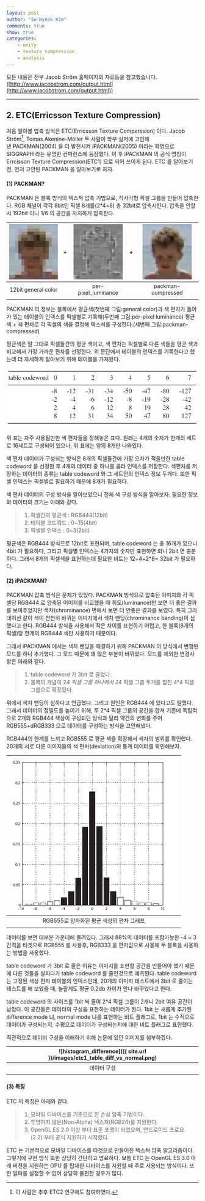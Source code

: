 ```yaml
---
layout: post
author: "Su-Hyeok Kim"
comments: true
show: true
categories:
    - unity
    - texture_compression
    - analysis
---
```


모든 내용은 전부 Jacob Ström 홈페이지의 자료등을 참고했습니다.([http://www.jacobstrom.com/output.html](http://www.jacobstrom.com/output.html))

---

## 2\. ETC(Erricsson Texture Compression)

처음 알아볼 압축 방식은 ETC(Erricsson Texture Comperssion) 이다. Jacob Ström[^1], Tomas Akenine-Möller 두 사람이 학부 실저에 고안해낸 PACKMAN(2004) 을 더 발전시켜 iPACKMAN(2005) 이라는 학명으로 SIGGRAPH 라는 유명한 컨퍼런스에 등장했다. 이 후 iPACKMAN 의 공식 명칭이 Errcisson Texture Compression(ETC1) 으로 되어 쓰이게 된다. ETC 를 알아보기 전, 먼저 고안된 PACKMAN 을 알아보기로 하자.

#### (1) PACKMAN?

PACKMAN 은 블록 방식의 텍스쳐 압축 기법으로, 직사각형 픽셀 그룹을 만들어 압축한다. RGB 채널이 각각 8bit인 픽셀 8개를(2*4=8) 총 32bit로 압축시킨다. 압축을 안할 시 192bit 이니 1/6 의 공간을 차지하게 압축한다.

| ![12bit_general_color](/images/etc1_12bit_general_color.png)              | + | ![per-pixel_luminance](/images/etc1_per-pixel_luminance.png)           | + | ![packman-compressed](/images/etc1_packman-compressed.png) |
| :-----: | :-----: | :-----: | :-----: | :-----: |
| 12bit general color |  | per-pixel_luminance | | packman-compressed |
| | | | | |

PACKMAN 의 정보는 블록에서 평균색(첫번째 그림:general color)과 색 편차가 들어가 있는 테이블의 인덱스를 픽셀별로 기록해(두번째 그림:per-pixel luminance) 평균 색 + 색 편차로 각 픽셀의 색을 결정해 텍스쳐를 구성한다.(세번째 그림:packman-compressed)

평균색은 말 그대로 픽셀들간의 평균 색이고, 색 편차는 픽셀별로 다른 색들을 평균 색과 비교해서 가장 가까운 편차를 선정한다. 위 문단에서 테이블의 인덱스를 기록한다고 했는데 더 자세하게 알아보기 위해 테이블을 가져왔다.

![luminancetable](/images/etc1_luminance_table.png)

위 표는 자주 사용될만한 색 편차들을 정해놓은 표다. 원래는 4개의 숫자가 한개의 세트로 16세트로 구성되어 있으나, 위 표에는 앞의 8개만 나와있다.

색 편차 데이터가 구성되는 방식은 8개의 픽셀들간에 가장 오차가 적을만한 table codeword 를 선정한 후 4개의 데이터 중 하나를 골라 인덱스를 저장한다. 색편차를 저장하는 데이터의 종류는 table codeword 와 그 세트안의 인덱스 정보 두개다. 또한 픽셀 인덱스는 픽셀별로 필요하기 때문에 8개가 필요하다.

색 편차 데이터의 구성 방식을 알아보았으니 전체 색 구성 방식을 알아보자. 필요한 정보와 데이터의 크기는 아래와 같다.

> 1. 픽셀간의 평균색 : RGB444(12bit)
> 2. 테이블 코드워드 : 0~15(4bit)
> 3. 픽셀별 인덱스 : 0~3(2bit)

평균색은 RGB444 방식으로 12bit로 표현되며, table codeword 는 총 16개가 있으니 4bit 가 필요하다, 그리고 픽셀별 인덱스는 4가지의 숫자만 표현하면 되니 2bit 면 충분하다. 그래서 8개의 픽셀색을 표현하는데 필요한 비트는 12+4+2*8= 32bit 가 필요하다.

#### (2) iPACKMAN?

PACKMAN 압축 방식은 문제가 있었다. PACKMAN 방식으로 압축된 이미지와 각 픽셀당 RGB444 로 압축된 이미지를 비교했을 때 휘도(luminance)만 보면 더 좋은 결과를 보여주었지만 색차(chrominance) 면에서 보면 더 안좋은 결과를 보였다. 특히 그라데이션 같이 색이 천천히 바뀌는 이미지에서 색차 밴딩(chrominance banding)이 심했다고 한다. RGB444 방식을 사용해서 작은 차이를 표현하기 어렵고, 한 블록(8개의 픽셀)당 한개의 RGB444 색만 사용하기 때문이다.

그래서 iPACKMAN 에서는 색차 밴딩을 해결하기 위해 PACKMAN 의 방식에서 변형된 모드를 하나 추가했다. 그 모드 때문에 꽤 많은 부분이 바뀌었다. 모드를 제외한 변경사항은 아래와 같다.

> 1. table codeword 가 3bit 로 줄었다.
> 2. 블록의 개념이 2*4 픽셀 그룹 하나에서 2*4 픽셀 그룹 두개를 합친 4*4 픽셀 그룹으로 확장됬다.

위에서 색차 밴딩이 심하다고 언급했다. 그리고 원인은 RGB444 에 있다고도 말했다. 그래서 데이터의 정밀도를 높이기 위해, 두 2*4 픽셀 그룹의 공간을 합쳐 기존에 독립적으로 2개의 RGB444 색상이 구성되던 방식과 달리 약간의 변화를 주어 RGB555+dRGB333 으로 데이터를 구성하는 방식을 고안해냈다.

RGB444의 한계를 느끼고 RGB555 로 평균 색을 확장해서 색차의 범위를 확인했다. 20개의 서로 다른 이미지들의 색 편차(deviation)의 통계 데이터를 확인해보자.

| ![histogram_difference](/images/etc1_histogram_difference_average_color.png) |
| :---: |
| RGB555로 양자화된 평균 색상의 편차 그래프 |
| |

데이터를 보면 대부분 가운데에 몰려있다. 그래서 88%의 데이터를 포함가능한 -4 ~ 3 간격을 타겟으로 RGB555 를 사용후, RGB333 을 편차값으로 사용해 두 블록을 사용하는 방법을 사용했다.

table codeword 가 3bit 로 줄은 이유는 이미지를 표현할 공간을 만들어야 했기 때문에 다른 것들을 살피다가 table codeword 를 줄인것으로 예측된다. table codeword 는 고정된 색상 편차 테이블의 인덱스인데, 20개의 이미지 테스트에서 3bit 로 줄이는 테스트를 해 보았을 때, 놀랍게도 평균 0.2db 차이가 안나 바꾸었다고 한다.

table codeword 의 사이즈를 1bit 씩 줄여 2*4 픽셀 그룹이 2개니 2bit 여유 공간이 남았다. 이 공간들은 데이터의 구성을 표현하는 데이터가 된다. 1bit 는 새롭게 추가된 difference mode 냐, normal mode 냐를 표현하는 비트 플래그로, 1bit 는 수직으로 데이터가 구성되는지, 수평으로 데이터가 구성되는지에 대한 비트 플래그로 표현했다.

직관적으로 데이터 구성을 이해하기 위해 논문에 있던 이미지를 첨부하겠다.

| ![histogram_difference]({{ site.url }}/images/etc1_table_diff_vs_normal.png) |
| :---: |
| 데이터 구성 |
| |

#### (3) 특징

ETC 의 특징은 아래와 같다.

> 1. 모바일 디바이스를 기준으로 한 손실 압축 기법이다.
> 2. 투명하지 않은(Non-Alpha) 텍스쳐(RGB24)를 지원한다. 
> 3. OpenGL ES 2.0 이상 부터 표준 포맷이 되었으며, 안드로이드 프로요(2.2) 부터 공식 지원하기 시작했다.

ETC 는 기본적으로 모바일 디바이스를 타겟으로 만들어진 텍스쳐 압축 알고리즘이다. 그렇기에 구현 방식 또한 상당히 간단하고 명료하다. 보통 ETC 는 OpenGL ES 3.0 아래 버젼을 지원하는 GPU 를 탑재한 디바이스를 지원할 때 주로 사용되는 방식이다. 또한 알파를 설정할 수 없어 상당히 불편한 경우가 많다.

[^1]: 이 사람은 추후 ETC2 연구에도 참여하였다.
